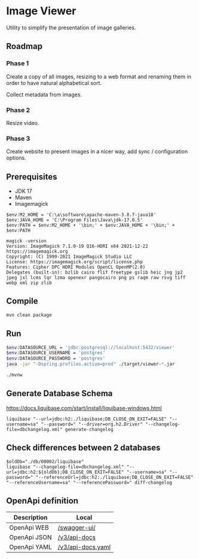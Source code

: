 # Image Viewer

Utility to simplify the presentation of image galleries.

## Roadmap

### Phase 1

Create a copy of all images, resizing to a web format and renaming them in order to have natural alphabetical sort.

Collect metadata from images.

### Phase 2

Resize video.

### Phase 3

Create website to present images in a nicer way, add sync / configuration options.

## Prerequisites

- JDK 17
- Maven
- Imagemagick

```
$env:M2_HOME = 'C:\a\software\apache-maven-3.8.7-java18'
$env:JAVA_HOME = 'C:\Program Files\Java\jdk-17.0.5'
$env:PATH = $env:M2_HOME + '\bin;' + $env:JAVA_HOME + '\bin;' + $env:PATH
```

```
magick -version
Version: ImageMagick 7.1.0-19 Q16-HDRI x64 2021-12-22 https://imagemagick.org
Copyright: (C) 1999-2021 ImageMagick Studio LLC
License: https://imagemagick.org/script/license.php
Features: Cipher DPC HDRI Modules OpenCL OpenMP(2.0)
Delegates (built-in): bzlib cairo flif freetype gslib heic jng jp2 jpeg jxl lcms lqr lzma openexr pangocairo png ps raqm raw rsvg tiff webp xml zip zlib
```

## Compile

```bash
mvn clean package
```

## Run

```bash
$env:DATASOURCE_URL = 'jdbc:postgresql://localhost:5432/viewer'
$env:DATASOURCE_USERNAME = 'postgres'
$env:DATASOURCE_PASSWORD = 'postgres'
java -jar "-Dspring.profiles.active=prod" ./target/viewer-*.jar

./mvnw 

```

## Generate Database Schema

<https://docs.liquibase.com/start/install/liquibase-windows.html>

```
liquibase "--url=jdbc:h2:./liquibase;DB_CLOSE_ON_EXIT=FALSE" "--username=sa" "--password=" "--driver=org.h2.Driver" "--changelog-file=dbchangelog.xml" generate-changelog
```

## Check differences between 2 databases

```
$oldDb="./db/00002/liquibase"
liquibase "--changelog-file=dbchangelog.xml" "--url=jdbc:h2:${oldDb};DB_CLOSE_ON_EXIT=FALSE" "--username=sa" "--password=" "--referenceUrl=jdbc:h2:./liquibase;DB_CLOSE_ON_EXIT=FALSE" "--referenceUsername=sa" "--referencePassword=" diff-changelog
```

## OpenApi definition

| Description  | Local                                                       |
|--------------|-------------------------------------------------------------|
| OpenApi WEB  | [/swagger-ui/](http://localhost:8080/swagger-ui/index.html) |
| OpenApi JSON | [/v3/api-docs](http://localhost:8080/v3/api-docs)           |
| OpenApi YAML | [/v3/api-docs.yaml](http://localhost:8080/v3/api-docs.yaml) |

